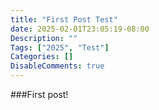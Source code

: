 ```yaml
---
title: "First Post Test"
date: 2025-02-01T23:05:19-08:00
Description: ""
Tags: ["2025", "Test"]
Categories: []
DisableComments: true
---
```


###First post!

